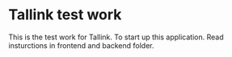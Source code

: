 # Tallink test work

This is the test work for Tallink. To start up this application. Read insturctions in frontend and backend folder.
